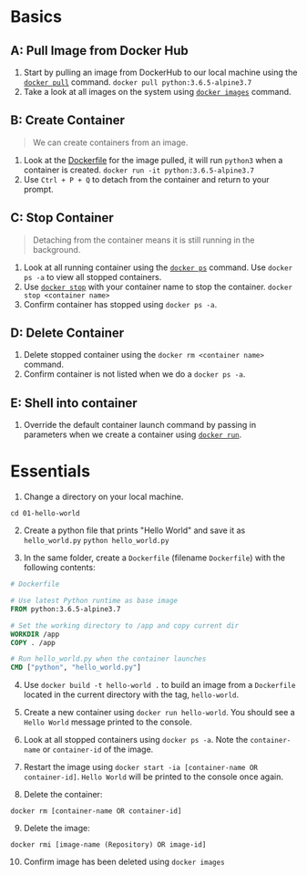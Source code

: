 # Basics

## A: Pull Image from Docker Hub
1. Start by pulling an image from DockerHub to our local machine using the [`docker pull`](https://docs.docker.com/engine/reference/commandline/pull/) command.
```docker pull python:3.6.5-alpine3.7```
2. Take a look at all images on the system using [`docker images`](https://docs.docker.com/engine/reference/commandline/images/) command.

## B: Create Container
> We can create containers from an image.
1. Look at the [Dockerfile](https://github.com/docker-library/python/blob/b99b66406ebe728fb4da64548066ad0be6582e08/3.6/alpine3.7/Dockerfile) for the image pulled, it will run `python3` when a container is created.
```docker run -it python:3.6.5-alpine3.7```
2. Use `Ctrl + P + Q` to detach from the container and return to your prompt.

## C: Stop Container
> Detaching from the container means it is still running in the background.
1. Look at all running container using the [`docker ps`](https://docs.docker.com/engine/reference/commandline/ps) command. Use `docker ps -a` to view all stopped containers.
2. Use [`docker stop`](https://docs.docker.com/engine/reference/commandline/stop) with your container name to stop the container.
```docker stop <container name>```
3. Confirm container has stopped using `docker ps -a`.

## D: Delete Container
1. Delete stopped container using the `docker rm <container name>` command.
2. Confirm container is not listed when we do a `docker ps -a`.

## E: Shell into container
1. Override the default container launch command by passing in parameters when we create a container using [`docker run`](https://docs.docker.com/engine/reference/commandline/run).

# Essentials

1. Change  a directory on your local machine.

```cd 01-hello-world```

2. Create a python file that prints "Hello World" and save it as `hello_world.py`
```python hello_world.py```

3. In the same folder, create a `Dockerfile` (filename `Dockerfile`) with the following contents:

```Dockerfile
# Dockerfile

# Use latest Python runtime as base image
FROM python:3.6.5-alpine3.7

# Set the working directory to /app and copy current dir
WORKDIR /app
COPY . /app

# Run hello_world.py when the container launches
CMD ["python", "hello_world.py"]
```

4. Use `docker build -t hello-world .` to build an image from a `Dockerfile` located in the current directory with the tag, `hello-world`.

5. Create a new container using `docker run hello-world`. You should see a `Hello World` message printed to the console.

6. Look at all stopped containers using `docker ps -a`. Note the `container-name` or `container-id` of the image.

7. Restart the image using `docker start -ia [container-name OR container-id]`. `Hello World` will be printed to the console once again.

8. Delete the container:

```docker rm [container-name OR container-id]```

9. Delete the image:

```docker rmi [image-name (Repository) OR image-id]```

10. Confirm image has been deleted using `docker images`





